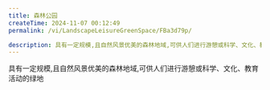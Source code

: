 ```yaml
---
title: 森林公园
createTime: 2024-11-07 00:12:49
permalink: /vi/LandscapeLeisureGreenSpace/FBa3d79p/

description: 具有一定规模,且自然风景优美的森林地域,可供人们进行游憩或科学、文化、教育活动的绿地
---
```


具有一定规模,且自然风景优美的森林地域,可供人们进行游憩或科学、文化、教育活动的绿地